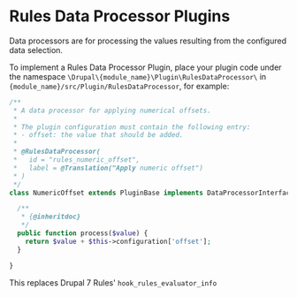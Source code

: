 # Rules Data Processor Plugins

Data processors are for processing the values resulting from the configured data selection.

To implement a Rules Data Processor Plugin, place your plugin code under the namespace ```\Drupal\{module_name}\Plugin\RulesDataProcessor\``` in ```{module_name}/src/Plugin/RulesDataProcessor```, for example:

```php
/**
 * A data processor for applying numerical offsets.
 *
 * The plugin configuration must contain the following entry:
 * - offset: the value that should be added.
 *
 * @RulesDataProcessor(
 *   id = "rules_numeric_offset",
 *   label = @Translation("Apply numeric offset")
 * )
 */
class NumericOffset extends PluginBase implements DataProcessorInterface {

  /**
   * {@inheritdoc}
   */
  public function process($value) {
    return $value + $this->configuration['offset'];
  }

}
```

This replaces Drupal 7 Rules' ```hook_rules_evaluator_info```
